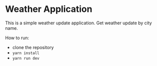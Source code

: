 # Weather Application

This is a simple weather update application. Get weather update by city name.

How to run:

- clone the repository
- `yarn install`
- `yarn run dev`
